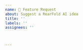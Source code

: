 ```yaml
---
name: 🚀 Feature Request
about: Suggest a RearFold AI idea
title: ''
labels: ''
assignees: ''



---
```


